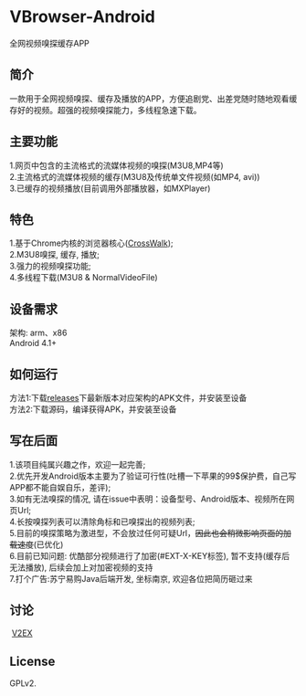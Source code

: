 # VBrowser-Android
全网视频嗅探缓存APP

简介
---
  一款用于全网视频嗅探、缓存及播放的APP，方便追剧党、出差党随时随地观看缓存好的视频。超强的视频嗅探能力，多线程急速下载。

主要功能
---
  1.网页中包含的主流格式的流媒体视频的嗅探(M3U8,MP4等)  
  2.主流格式的流媒体视频的缓存(M3U8及传统单文件视频(如MP4, avi))  
  3.已缓存的视频播放(目前调用外部播放器，如MXPlayer)

特色
---
  1.基于Chrome内核的浏览器核心([CrossWalk][1]);  
  2.M3U8嗅探, 缓存, 播放;  
  3.强力的视频嗅探功能;   
  4.多线程下载(M3U8 & NormalVideoFile)

设备需求
---
  架构: arm、x86  
  Android 4.1+

如何运行
---
  方法1:下载[releases][2]下最新版本对应架构的APK文件，并安装至设备  
  方法2:下载源码，编译获得APK，并安装至设备

写在后面
---
  1.该项目纯属兴趣之作，欢迎一起完善;  
  2.优先开发Android版本主要为了验证可行性(吐槽一下苹果的99$保护费，自己写APP都不能自娱自乐，差评);  
  3.如有无法嗅探的情况, 请在issue中表明：设备型号、Android版本、视频所在网页Url;  
  4.长按嗅探列表可以清除角标和已嗅探出的视频列表;  
  5.目前的嗅探策略为激进型，不会放过任何可疑Url，~~因此也会稍微影响页面的加载速度~~(已优化)  
  6.目前已知问题: 优酷部分视频进行了加密(#EXT-X-KEY标签), 暂不支持(缓存后无法播放), 后续会加上对加密视频的支持  
  7.打个广告:苏宁易购Java后端开发, 坐标南京, 欢迎各位把简历砸过来

讨论
---
  [V2EX][3]

License
---
  GPLv2.

  [1]: https://crosswalk-project.org/
  [2]: https://github.com/xm0625/VBrowser-Android/releases
  [3]: https://www.v2ex.com/t/412760
